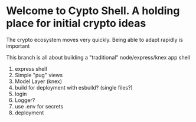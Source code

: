# Welcome to Cypto Shell. A holding place for initial crypto ideas

The crypto ecosystem moves very quickly. Being able to adapt rapidly is important

This branch is all about building a "traditional" node/express/knex app shell

1. express shell <Done>
2. Simple "pug" views <Done>
3. Model Layer (knex)
4. build for deployment with esbuild? (single files?)
5. login
6. Logger?
7. use .env for secrets 
8. deployment